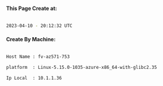 
   
#### This Page Create at:

```bash

2023-04-10 - 20:12:32 UTC

```

#### Create By Machine:

```bash

Host Name : fv-az571-753

platform  : Linux-5.15.0-1035-azure-x86_64-with-glibc2.35

Ip Local  : 10.1.1.36

```

